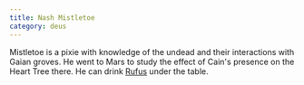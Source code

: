 ```yaml
---
title: Nash Mistletoe
category: deus
---
```

Mistletoe is a pixie with knowledge of the undead and their interactions with Gaian groves. He went to Mars to study the effect of Cain's presence on the Heart Tree there. He can drink [Rufus](npc-rufus) under the table.
